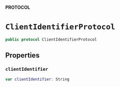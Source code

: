 **PROTOCOL**

# `ClientIdentifierProtocol`

```swift
public protocol ClientIdentifierProtocol
```

## Properties
### `clientIdentifier`

```swift
var clientIdentifier: String
```
